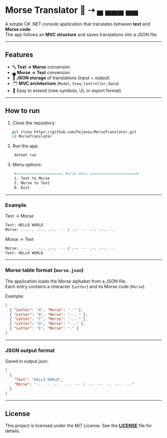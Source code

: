 # Morse Translator 🔡 ➝ ▄ ▄▄▄ ▄▄

A simple C# .NET console application that translates between **text** and **Morse code**.  
The app follows an **MVC structure** and saves translations into a JSON file.  

---

## Features
- 🔤 **Text → Morse** conversion
- ▄ **Morse → Text** conversion
- 📂 **JSON storage** of translations (input + output)
- 🗂 **MVC architecture** (`Model`, `View`, `Controller`, `Data`)
- 🎯 Easy to extend (new symbols, UI, or export format)

---

## How to run
1. Clone the repository:
```bash
   git clone https://github.com/Fejanos/MorseTranslator.git
   cd MorseTranslator
```
2. Run the app:
```bash
    dotnet run
```
3. Menu options:
```bash
    #===================== Morse menu =====================#
    1. Text to Morse
    2. Morse to Text
    0. Exit
 ```

---

### Example
Text → Morse
```bash
Text: HELLO WORLD
Morse: .... . .-.. .-.. --- / .-- --- .-. .-.. -..
```
Morse → Text
```bash
Morse: .... . .-.. .-.. --- / .-- --- .-. .-.. -..
Text: HELLO WORLD
```

--- 

### Morse table format (`morse.json`)
The application loads the Morse alphabet from a JSON file.  
Each entry contains a character (`Letter`) and its Morse code (`Morse`).  

Example:
```json
[
  { "Letter": "A", "Morse": ".-" },
  { "Letter": "B", "Morse": "-..." },
  { "Letter": "C", "Morse": "-.-." },
  { "Letter": "D", "Morse": "-.." },
  { "Letter": "E", "Morse": "." }
]
```

--- 

### JSON output format
Saved in output.json:
```json
[
  {
    "Text": "HELLO WORLD",
    "Morse": ".... . .-.. .-.. --- / .-- --- .-. .-.. -.."
  }
]
```

---

## License
This project is licensed under the MIT License.
See the [**LICENSE**](./LICENSE) file for details.

